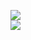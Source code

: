 [![](https://img.shields.io/badge/Made%20With-Github%20Spray-lightgrey.svg?style=for-the-badge&logo=github)](https://github.com/Annihil/github-spray#28108)  
[![](https://i.imgur.com/2DrTn0Z.gif)](https://github.com/Annihil/github-spray)